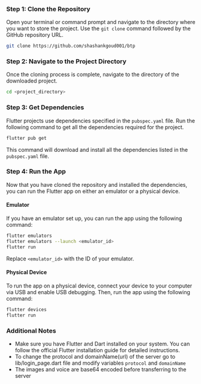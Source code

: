 ### Step 1: Clone the Repository

Open your terminal or command prompt and navigate to the directory where you want to store the project. Use the `git clone` command followed by the GitHub repository URL.

```bash
git clone https://github.com/shashankgoud001/btp
```

### Step 2: Navigate to the Project Directory

Once the cloning process is complete, navigate to the directory of the downloaded project.

```bash
cd <project_directory>
```

### Step 3: Get Dependencies

Flutter projects use dependencies specified in the `pubspec.yaml` file. Run the following command to get all the dependencies required for the project.

```bash
flutter pub get
```

This command will download and install all the dependencies listed in the `pubspec.yaml` file.

### Step 4: Run the App

Now that you have cloned the repository and installed the dependencies, you can run the Flutter app on either an emulator or a physical device.

#### Emulator

If you have an emulator set up, you can run the app using the following command:

```bash
flutter emulators
flutter emulators --launch <emulator_id>
flutter run
```

Replace `<emulator_id>` with the ID of your emulator.

#### Physical Device

To run the app on a physical device, connect your device to your computer via USB and enable USB debugging. Then, run the app using the following command:

```bash
flutter devices
flutter run
```

### Additional Notes

- Make sure you have Flutter and Dart installed on your system. You can follow the official Flutter installation guide for detailed instructions.
- To change the protocol and domainName(url)  of the server go to lib/login_page.dart file and modify variables `protocol` and `domainName`
- The images and voice are base64 encoded before transferring to the server
